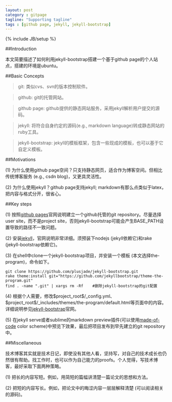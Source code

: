 ```yaml
---
layout: post
category : gitpage
tagline: "Supporting tagline"
tags : [github page, jekyll, jekyll-bootstrap]
---
```

{% include JB/setup %}

##Introduction

本文简要描述了如何利用jekyll-bootstrap搭建一个基于github page的个人站点，搭建的环境是ubuntu。

##Basic Concepts

> git:	类似cvs、svn的版本控制软件。
 
> github:	git的托管网站。

> github page:	github提供的静态网站服务，采用jekyll解析用户提交的源码。

> jekyll:	将符合自身约定的源码(e.g., markdown language)转成静态网站的ruby工具。

> jekyll-bootstrap:	jekyll的模板框架，包含一些现成的模板，也可以基于它自定义模板。

##Motivations

(1) 为什么使用github page空间？只支持静态网页，适合作为博客空间。但相比传统博客服务 (e.g., csdn blog)，又更具灵活性。

(2) 为什么使用jekyll？github page支持jekyll; markdown有那么点类似于latex，把内容与格式分开，很省心。

##Key steps

(1) 按照[github pages](https://pages.github.com/)官网说明建立一个github托管的git repository。尽量选择user site，而不是project site，否则jekyll-bootstrap可能会产生BASE_PATH设置导致的路径不一致问题。

(2) 安装[jekyll](http://jekyllcn.com/)，官网说明非常详细。须预装下nodejs (jekyll依赖它)和rake (jekyll-bootstrap依赖它)。

(3) 在shell中clone一个jekyll-bootstrap项目，并安装一个模板 (本文选择the-program)，命令如下。


    git clone https://github.com/plusjade/jekyll-bootstrap.git  
    rake theme:install git="https://github.com/jekyllbootstrap/theme-the-program.git"  
    find . -name ".git" | xargs rm -Rf    #删除jekyll-bootstrap的git配置


(4) 根据个人需要，修改\$project_root\$/_config.yml、\$project_root\$/_includes/themes/the-program/default.html等页面中的内容。详细说明参见[jekyll-bootstrap](http://jekyllbootstrap.com/)官网。

(5) 在jekyll serve或者sublime的markdown preview插件(可以使用[made-of-code](https://github.com/kumarnitin/made-of-code-tmbundle) color scheme)中预览下效果，最后把项目发布到早先建立的git repository中。

##Miscellaneous

技术博客其实就是技术日记，即使没有其他人看，坚持写，对自己的技术成长也仍然很有帮助。找工作时，也可以作为自己能力的proofs。个人觉得，写技术博客，最好采取下面两种策略。

(1) 把长的内容写短。例如，用简短的篇幅讲清楚一篇论文的思想和方法。

(2) 把短的内容写长。例如，把论文中的晦涩内容一层层解释清楚 (可以阅读相关的源码)。